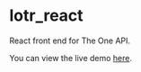 # lotr_react
React front end for The One API.

You can view the live demo [here](https://lotr-react.vercel.app/).
